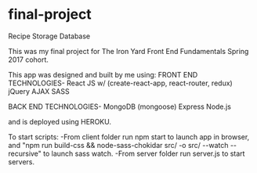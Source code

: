
# final-project
Recipe Storage Database

This was my final project for The Iron Yard Front End Fundamentals Spring 2017 cohort.

This app was designed and built by me using:
FRONT END TECHNOLOGIES-
React JS w/ (create-react-app, react-router, redux)
jQuery AJAX
SASS

BACK END TECHNOLOGIES-
MongoDB (mongoose)
Express
Node.js

and is deployed using HEROKU.

To start scripts:
-From client folder run npm start to launch app in browser, and "npm run build-css && node-sass-chokidar src/ -o src/ --watch --recursive" to launch sass watch.
-From server folder run server.js to start servers.
